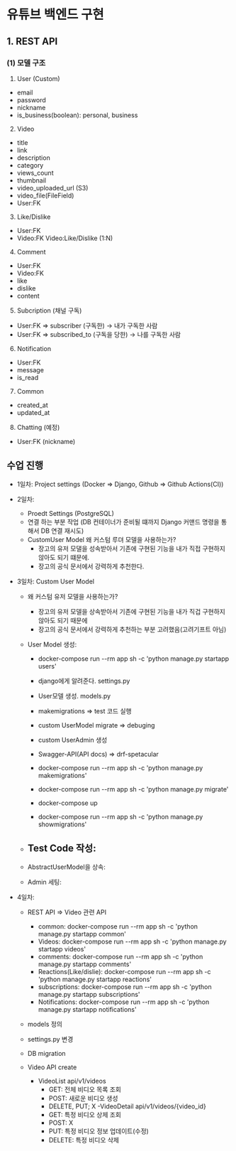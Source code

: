 # 유튜브 백엔드 구현

## 1. REST API

### (1) 모델 구조

1. User (Custom)

- email
- password
- nickname
- is_business(boolean): personal, business

2. Video

- title
- link
- description
- category
- views_count
- thumbnail
- video_uploaded_url (S3)
- video_file(FileField)
- User:FK

3. Like/Dislike

- User:FK
- Video:FK
  Video:Like/Dislike (1:N)

4. Comment

- User:FK
- Video:FK
- like
- dislike
- content

5. Subcription (채널 구독)

- User:FK => subscriber (구독한) -> 내가 구독한 사람
- User:FK => subscribed_to (구독을 당한) -> 나를 구독한 사람

6. Notification

- User:FK
- message
- is_read

7. Common

- created_at
- updated_at

8. Chatting (예정)

- User:FK (nickname)


## 수업 진행

- 1일차: Project settings (Docker => Django, Github => Github Actions(CI))
- 2일차:
  - Proedt Settings (PostgreSQL)
  - 연결 하는 부분 작업 (DB 컨테이너가 준비될 떄까지 Django 커맨드 명령을 통해서 DB 연결 재시도)
  - CustomUser Model
    왜 커스텀 루뎌 모델을 사용하는가?
      - 장고의 유저 모댈을 성속받아서 기존에 구현된 기능을 내가 직접 구현하지 않아도 되기 떄문에.
      - 장고의 공식 문서에서 강력하게 추천한다.

- 3일차: Custom User Model
  - 왜 커스텀 유저 모델을 사용하는가? 
    - 장고의 유저 모델을 상속받아서 기존에 구현된 기능을 내가 직겁 구현하지 않아도 되기 때문에
    - 장고의 공식 문서에서 강력하게 추천하는 부분 고려했음(고려기프트 아님)
  - User Model 생성:
    - docker-compose run --rm app sh -c 'python manage.py startapp users' 
    - django에게 알려준다.  settings.py
    - User모델 생성. models.py
    - makemigrations => test 코드 실행
    
    - custom UserModel migrate => debuging
    - custom UserAdmin 생성
    - Swagger-API(API docs) => drf-spetacular

    - docker-compose run --rm app sh -c 'python manage.py makemigrations'
    - docker-compose run --rm app sh -c 'python manage.py migrate'
    - docker-compose up

    - docker-compose run --rm app sh -c 'python manage.py showmigrations'
  - Test Code 작성:
    -  

  - AbstractUserModel을 상속:

  - Admin 세팅:



- 4일차: 
  - REST API => Video 관련 API
    - common: 
      docker-compose run --rm app sh -c 'python manage.py startapp common'
    - Videos: 
      docker-compose run --rm app sh -c 'python manage.py startapp videos'
    - comments: 
      docker-compose run --rm app sh -c 'python manage.py startapp comments'
    - Reactions(Like/dislie): 
      docker-compose run --rm app sh -c 'python manage.py startapp reactions'
    - subscriptions: 
      docker-compose run --rm app sh -c 'python manage.py startapp subscriptions'
    - Notifications: 
      docker-compose run --rm app sh -c 'python manage.py startapp notifications'


  - models 정의 
  - settings.py 변경
  - DB migration
  - Video API create
    - VideoList
      api/v1/videos
      - GET: 전체 비디오 목록 조회
      - POST: 새로운 비디오 생성
      - DELETE, PUT; X
    -VideoDetail
      api/v1/videos/{video_id}
      - GET: 특정 비디오 상제 조회  
      - POST: X
      - PUT: 특정 비디오 정보 업데이트(수정)
      - DELETE: 특정 비디오 삭제


